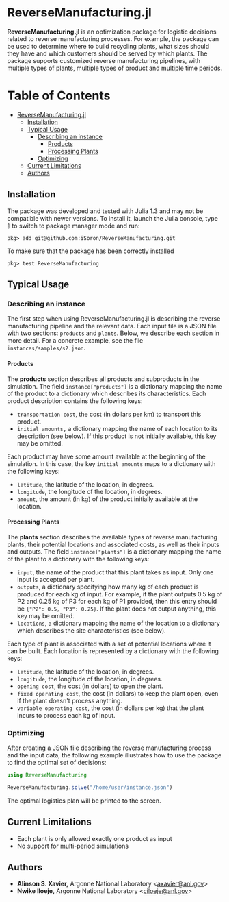 ReverseManufacturing.jl
=======================

**ReverseManufacturing.jl** is an optimization package for logistic decisions related to reverse manufacturing processes. For example, the package can be used to determine where to build recycling plants, what sizes should they have and which customers should be served by which plants. The package supports customized reverse manufacturing pipelines, with multiple types of plants, multiple types of product and multiple time periods.

Table of Contents
=================

   * [ReverseManufacturing.jl](#reversemanufacturingjl)
      * [Installation](#installation)
      * [Typical Usage](#typical-usage)
         * [Describing an instance](#describing-an-instance)
            * [Products](#products)
            * [Processing Plants](#processing-plants)
         * [Optimizing](#optimizing)
      * [Current Limitations](#current-limitations)
      * [Authors](#authors)

Installation
------------
The package was developed and tested with Julia 1.3 and may not be compatible with newer versions. To install it, launch the Julia console, type `]` to switch to package manager mode and run:

```
pkg> add git@github.com:iSoron/ReverseManufacturing.git
```

To make sure that the package has been correctly installed

```
pkg> test ReverseManufacturing
```

Typical Usage
-------------

### Describing an instance

The first step when using ReverseManufacturing.jl is describing the reverse manufacturing pipeline and the relevant data. Each input file is a JSON file with two sections: `products` and `plants`. Below, we describe each section in more detail. For a concrete example, see the file `instances/samples/s2.json`.

#### Products

The **products** section describes all products and subproducts in the simulation. The field `instance["products"]` is a dictionary mapping the name of the product to a dictionary which describes its characteristics. Each product description contains the following keys:

* `transportation cost`, the cost (in dollars per km) to transport this product.
* `initial amounts,` a dictionary mapping the name of each location to its description (see below). If this product is not initially available, this key may be omitted.

Each product may have some amount available at the beginning of the simulation. In this case, the key `initial amounts` maps to a dictionary with the following keys:

* `latitude`, the latitude of the location, in degrees.
* `longitude`, the longitude of the location, in degrees.
* `amount`, the amount (in kg) of the product initially available at the location.

#### Processing Plants

The **plants** section describes the available types of reverse manufacturing plants, their potential locations and associated costs, as well as their inputs and outputs. The field `instance["plants"]` is a dictionary mapping the name of the plant to a dictionary with the following keys:

* `input`, the name of the product that this plant takes as input. Only one input is accepted per plant.
* `outputs`, a dictionary specifying how many kg of each product is produced for each kg of input. For example, if the plant outputs 0.5 kg of P2 and 0.25 kg of P3 for each kg of P1 provided, then this entry should be `{"P2": 0.5, "P3": 0.25}`. If the plant does not output anything, this key may be omitted.
* `locations`, a dictionary mapping the name of the location to a dictionary which describes the site characteristics (see below).

Each type of plant is associated with a set of potential locations where it can be built. Each location is represented by a dictionary with the following keys:

* `latitude`, the latitude of the location, in degrees.
* `longitude`, the longitude of the location, in degrees.
* `opening cost`, the cost (in dollars) to open the plant.
* `fixed operating cost`, the cost (in dollars) to keep the plant open, even if the plant doesn't process anything.
* `variable operating cost`, the cost (in dollars per kg) that the plant incurs to process each kg of input.

### Optimizing

After creating a JSON file describing the reverse manufacturing process and the input data, the following example illustrates how to use the package to find the optimal set of decisions:

```julia
using ReverseManufacturing

ReverseManufacturing.solve("/home/user/instance.json")
```

The optimal logistics plan will be printed to the screen.

Current Limitations
-------------------
* Each plant is only allowed exactly one product as input
* No support for multi-period simulations

Authors
-------
* **Alinson S. Xavier,** Argonne National Laboratory <<axavier@anl.gov>>
* **Nwike Iloeje,** Argonne National Laboratory <<ciloeje@anl.gov>>